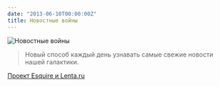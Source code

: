 ```yaml
---
date: "2013-06-10T00:00:00Z"
title: Новостные войны
---
```


![Новостные войны](/img/posts/newswars.jpg) 

> Новый способ каждый день узнавать самые свежие новости нашей галактики.

[Проект Esquire и Lenta.ru](http://esquire.ru/newswars)